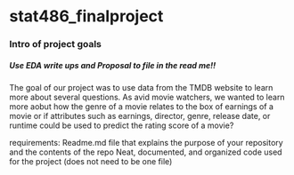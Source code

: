 # stat486_finalproject

### Intro of project goals


##### Use EDA write ups and Proposal to file in the read me!!
The goal of our project was to use data from the TMDB website to learn more about several questions. As avid movie watchers, we wanted to learn more aobut how the genre of a movie relates to the box of earnings of a movie or if attributes such as earnings, director, genre, release date, or runtime could be used to predict the rating score of a movie? 


requirements:
Readme.md file that explains the purpose of your repository and the contents of the repo
Neat, documented, and organized code used for the project (does not need to be one file)

